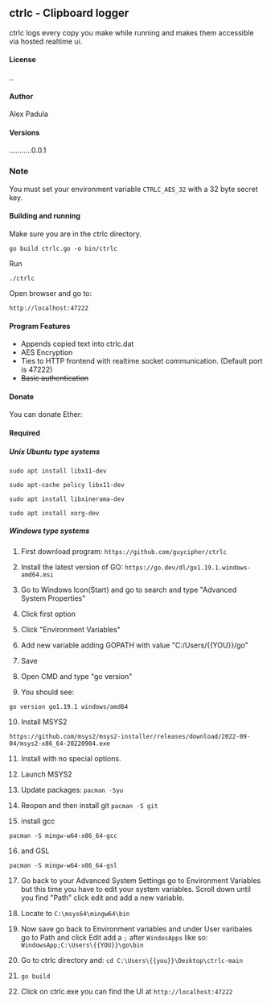 ## ctrlc - Clipboard logger
ctrlc logs every copy you make while running and makes them accessible via hosted realtime ui.

#### License 
..

#### Author 
Alex Padula

#### Versions
...........0.0.1

### Note
You must set your environment variable ```CTRLC_AES_32``` with a 32 byte secret key.

#### Building and running
Make sure you are in the ctrlc directory.
```
go build ctrlc.go -o bin/ctrlc
```

Run
```
./ctrlc
```

Open browser and go to:
```
http://localhost:47222
```

#### Program Features
- Appends copied text into ctrlc.dat
- AES Encryption
- Ties to HTTP frontend with realtime socket communication. (Default port is 47222)
- ~~Basic authentication~~

#### Donate
You can donate Ether:

#### Required

##### Unix Ubuntu type systems
```
sudo apt install libx11-dev
```
```
sudo apt-cache policy libx11-dev
```
```
sudo apt install libxinerama-dev
```
```
sudo apt install xorg-dev
```

##### Windows type systems
1. First download program:
```https://github.com/guycipher/ctrlc```

2. Install the latest version of GO:
```https://go.dev/dl/go1.19.1.windows-amd64.msi```

3. Go to Windows Icon(Start) and go to search and type "Advanced System Properties"

4. Click first option

5. Click "Environment Variables"

6. Add new variable adding GOPATH with value "C:/Users/{{YOU}}/go"

7. Save

8. Open CMD and type "go version"

9. You should see:
```
go version go1.19.1 windows/amd64
```

10. Install MSYS2

```
https://github.com/msys2/msys2-installer/releases/download/2022-09-04/msys2-x86_64-20220904.exe
```

11. Install with no special options.

12. Launch MSYS2

13. Update packages:
``pacman -Syu``

14. Reopen and then install git
```pacman -S git```

15. install gcc

```
pacman -S mingw-w64-x86_64-gcc
```

16. and GSL

```
pacman -S mingw-w64-x86_64-gsl
```

17. Go back to your Advanced System Settings go to Environment Variables but this time
you have to edit your system variables. Scroll down until you find "Path" click edit and add
a new variable.

18. Locate to ```C:\msys64\mingw64\bin```

19. Now save go back to Environment variables and under User varibales go to Path and click Edit
add a ```;``` after ```WindosApps``` like so:
```WindowsApp;C:\Users\{{YOU}}\go\bin```

20. Go to ctrlc directory and:
```cd C:\Users\{{you}}\Desktop\ctrlc-main```

21. ```go build ```

22. Click on ctrlc.exe you can find the UI at ```http://localhost:47222```